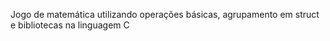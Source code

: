 
Jogo de matemática utilizando operações básicas, agrupamento em struct e bibliotecas na linguagem C
